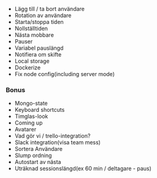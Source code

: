 * Lägg till / ta bort användare
* Rotation av användare
* Starta/stoppa tiden
* Nollställtiden
* Nästa mobbare
* Pauser
* Variabel pauslängd
* Notifiera om skifte
* Local storage
* Dockerize
* Fix node config(including server mode)</li>
  </ul>
  <h3>Bonus</h3>
  <ul>
      <li>Mongo-state</li>
      <li>Keyboard shortcuts</li>
      <li>Timglas-look</li>
      <li>Coming up</li>
      <li>Avatarer</li>
      <li>Vad gör vi / trello-integration? </li>
      <li>Slack integration(visa team mess)</li>
      <li>Sortera Användare</li>
      <li>Slump ordning</li>
      <li>Autostart av nästa</li>
      <li>Uträknad sessionslängd(ex 60 min / deltagare - paus)</li>
  </ul>
